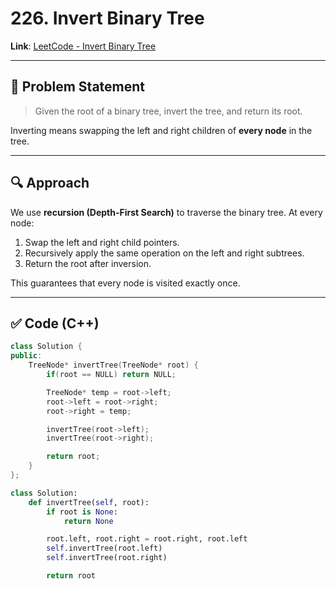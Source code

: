 # 226. Invert Binary Tree

**Link**: [LeetCode - Invert Binary Tree](https://leetcode.com/problems/invert-binary-tree/)

---

## 🧠 Problem Statement

> Given the root of a binary tree, invert the tree, and return its root.

Inverting means swapping the left and right children of **every node** in the tree.

---

## 🔍 Approach

We use **recursion (Depth-First Search)** to traverse the binary tree. At every node:

1. Swap the left and right child pointers.
2. Recursively apply the same operation on the left and right subtrees.
3. Return the root after inversion.

This guarantees that every node is visited exactly once.

---

## ✅ Code (C++)

```cpp
class Solution {
public:
    TreeNode* invertTree(TreeNode* root) {
        if(root == NULL) return NULL;

        TreeNode* temp = root->left;
        root->left = root->right;
        root->right = temp;

        invertTree(root->left);
        invertTree(root->right);

        return root;
    }
};
```
```py
class Solution:
    def invertTree(self, root):
        if root is None:
            return None

        root.left, root.right = root.right, root.left
        self.invertTree(root.left)
        self.invertTree(root.right)

        return root
```